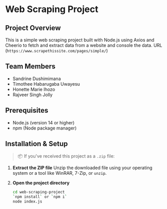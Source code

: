 # Web Scraping Project

## Project Overview

This is a simple web scraping project built with Node.js using Axios and Cheerio to fetch and extract data from a website and console the data. URL (`https://www.scrapethissite.com/pages/simple/`)

## Team Members

- Sandrine Dushimimana
- Timothee Habarugaba Uwayesu
- Honette Marie Ihozo
- Rajveer Singh Jolly

## Prerequisites

- Node.js (version 14 or higher)
- npm (Node package manager)

## Installation & Setup

> 📦 If you've received this project as a `.zip` file:

1. **Extract the ZIP file**
   Unzip the downloaded file using your operating system or a tool like WinRAR, 7-Zip, or `unzip`.

2. **Open the project directory**
   ```bash
   cd web-scraping-project
   `npm install` or `npm i`
   node index.js
